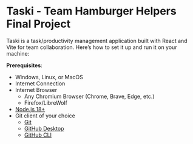 # Taski - Team Hamburger Helpers Final Project

Taski is a task/productivity management application built with React and Vite for team collaboration. Here’s how to set it up and run it on your machine:

**Prerequisites**:
- Windows, Linux, or MacOS
- Internet Connection
- Internet Browser
  - Any Chromium Browser (Chrome, Brave, Edge, etc.)
  - Firefox/LibreWolf
- [Node.js 18+](https://nodejs.org/)
- Git client of your choice
  - [Git](https://git-scm.com/downloads)
  - [GitHub Desktop](https://desktop.github.com/download/)
  - [GitHub CLI](https://cli.github.com/)
